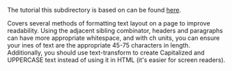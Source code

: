 The tutorial this subdirectory is based on can be found [here](https://www.digitalocean.com/community/tutorials/how-to-lay-out-text-with-css).

Covers several methods of formatting text layout on a page to improve readability. Using the adjacent sibling combinator, headers and paragraphs can have more appropriate whitespace, and with ch units, you can ensure your ines of text are the appropriate 45-75 characters in length. Additionally, you should use text-transform to create Capitalized and UPPERCASE text instead of using it in HTML (it's easier for screen readers).